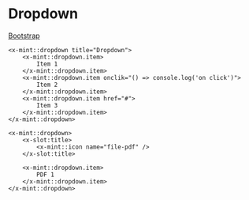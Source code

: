 # Dropdown
[Bootstrap](https://getbootstrap.com/docs/5.3/components/dropdowns/)

```bladehtml
<x-mint::dropdown title="Dropdown">
    <x-mint::dropdown.item>
        Item 1
    </x-mint::dropdown.item>
    <x-mint::dropdown.item onclik="() => console.log('on click')">
        Item 2
    </x-mint::dropdown.item>
    <x-mint::dropdown.item href="#">
        Item 3
    </x-mint::dropdown.item>
</x-mint::dropdown>

<x-mint::dropdown>
    <x-slot:title>
        <x-mint::icon name="file-pdf" />
    </x-slot:title>
    
    <x-mint::dropdown.item>
        PDF 1
    </x-mint::dropdown.item>
</x-mint::dropdown>
```
